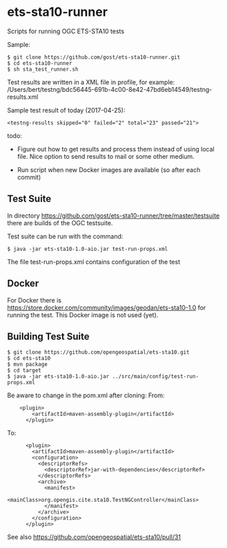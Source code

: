 # ets-sta10-runner

Scripts for running OGC ETS-STA10 tests

Sample:

```
$ git clone https://github.com/gost/ets-sta10-runner.git
$ cd ets-sta10-runner
$ sh sta_test_runner.sh
```

Test results are written in a XML file in profile, for example: /Users/bert/testng/bdc56445-691b-4c00-8e42-47bd6eb14549/testng-results.xml

Sample test result of today (2017-04-25):
```
<testng-results skipped="0" failed="2" total="23" passed="21">
```

todo:

- Figure out how to get results and process them instead of using local file. Nice option to send results to mail or some other medium.

- Run script when new Docker images are available (so after each commit)

## Test Suite

In directory https://github.com/gost/ets-sta10-runner/tree/master/testsuite there are builds of the OGC testsuite.

Test suite can be run with the command:
```
$ java -jar ets-sta10-1.0-aio.jar test-run-props.xml
```

The file test-run-props.xml contains configuration of the test

## Docker

For Docker there is https://store.docker.com/community/images/geodan/ets-sta10-1.0 for running the test. This Docker image is not used (yet).

## Building Test Suite

```
$ git clone https://github.com/opengeospatial/ets-sta10.git
$ cd ets-sta10
$ mvn package 
$ cd target
$ java -jar ets-sta10-1.0-aio.jar ../src/main/config/test-run-props.xml
```

Be aware to change in the pom.xml after cloning:
From:
```
    <plugin>
        <artifactId>maven-assembly-plugin</artifactId>
      </plugin>
```

To: 
```
      <plugin>
        <artifactId>maven-assembly-plugin</artifactId>
        <configuration>
          <descriptorRefs>
            <descriptorRef>jar-with-dependencies</descriptorRef>
          </descriptorRefs>
          <archive>
            <manifest>
              <mainClass>org.opengis.cite.sta10.TestNGController</mainClass>
            </manifest>
          </archive>
        </configuration>
      </plugin>
 ```
 
 See also https://github.com/opengeospatial/ets-sta10/pull/31  
